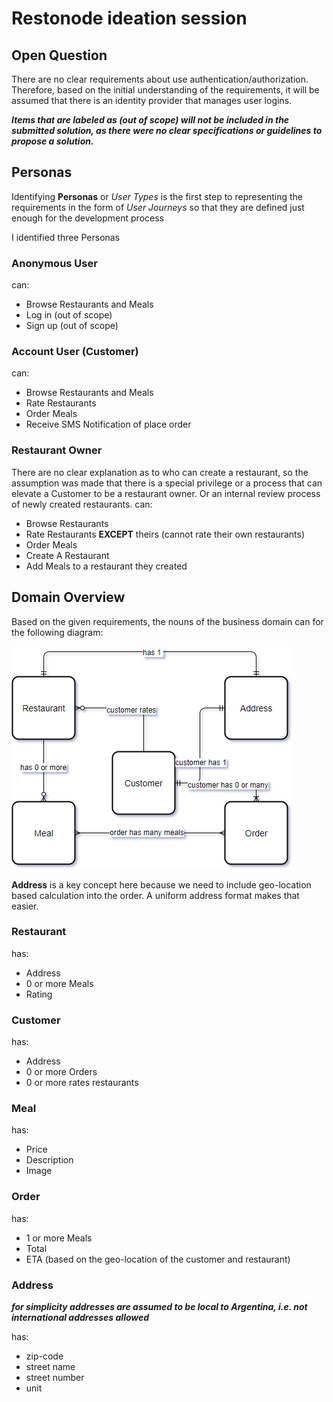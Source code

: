 # Restonode ideation session

## Open Question
There are no clear requirements about use authentication/authorization. Therefore, based on the initial understanding of the requirements, it will be assumed that there is an identity provider that manages user logins.

***Items that are labeled as (out of scope) will not be included in the submitted solution, as there were no clear specifications or guidelines to propose a solution.***

## Personas
Identifying **Personas** or *User Types* is the first step to representing the requirements in the form of *User Journeys* so that they are defined just enough for the development process

I identified three Personas

### Anonymous User
can:
- Browse Restaurants and Meals
- Log in (out of scope)
- Sign up (out of scope)
### Account User (Customer)
can:
- Browse Restaurants and Meals
- Rate Restaurants
- Order Meals
- Receive SMS Notification of place order
### Restaurant Owner
There are no clear explanation as to who can create a restaurant, so the assumption was made that there is a special privilege or a process that can elevate a Customer to be a restaurant owner. Or an internal review process of newly created restaurants.
can:
- Browse Restaurants 
- Rate Restaurants **EXCEPT** theirs (cannot rate their own restaurants)
- Order Meals
- Create A Restaurant
- Add Meals to a restaurant they created

## Domain Overview
Based on the given requirements, the nouns of the business domain can for the following diagram:

![Domain Design](domain_diagram.png "Domain Design")

**Address** is a key concept here because we need to include geo-location based calculation into the order. A uniform address format makes that easier.

### **Restaurant**
has:
- Address
- 0 or more Meals
- Rating
### **Customer**
has:
- Address
- 0 or more Orders
- 0 or more rates restaurants
### **Meal**
has:
- Price
- Description 
- Image
### **Order**
has:
- 1 or more Meals
- Total
- ETA (based on the geo-location of the customer and restaurant)
### **Address**
***for simplicity addresses are assumed to be local to Argentina, i.e. not international addresses allowed***

has:
- zip-code
- street name
- street number
- unit

